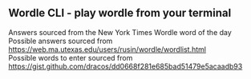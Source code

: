 ## Wordle CLI - play wordle from your terminal

Answers sourced from the New York Times Wordle word of the day\
Possible answers sourced from https://web.ma.utexas.edu/users/rusin/wordle/wordlist.html \
Possible words to enter sourced from https://gist.github.com/dracos/dd0668f281e685bad51479e5acaadb93